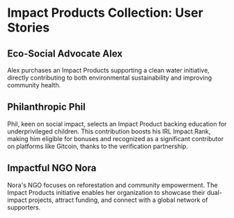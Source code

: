 # Impact Products Collection: User Stories

## Eco-Social Advocate Alex
Alex purchases an Impact Products supporting a clean water initiative, directly contributing to both environmental sustainability and improving community health.

## Philanthropic Phil
Phil, keen on social impact, selects an Impact Product backing education for underprivileged children. This contribution boosts his IRL Impact Rank, making him eligible for bonuses and recognized as a significant contributor on platforms like Gitcoin, thanks to the verification partnership.

## Impactful NGO Nora
Nora's NGO focuses on reforestation and community empowerment. The Impact Products initiative enables her organization to showcase their dual-impact projects, attract funding, and connect with a global network of supporters.

